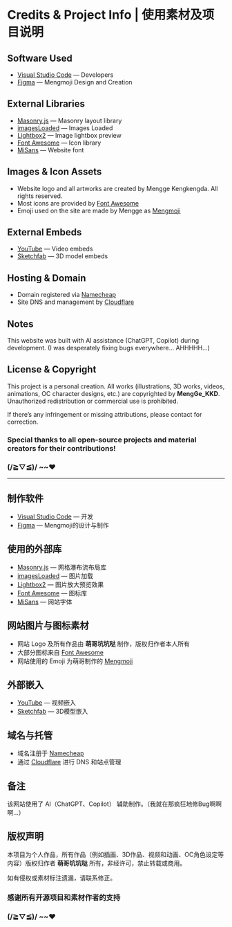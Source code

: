 # Credits & Project Info | 使用素材及项目说明

## Software Used

- [Visual Studio Code](https://code.visualstudio.com/) — Developers
- [Figma](https://www.figma.com/) — Mengmoji Design and Creation

## External Libraries

- [Masonry.js](https://masonry.desandro.com/) — Masonry layout library
- [imagesLoaded](https://imagesloaded.desandro.com/) — Images Loaded
- [Lightbox2](https://lokeshdhakar.com/projects/lightbox2/) — Image lightbox preview
- [Font Awesome](https://fontawesome.com/) — Icon library
- [MiSans](https://hyperos.mi.com/font/) — Website font

## Images & Icon Assets

- Website logo and all artworks are created by Mengge Kengkengda. All rights reserved.
- Most icons are provided by [Font Awesome](https://fontawesome.com/)
- Emoji used on the site are made by Mengge as [Mengmoji](https://github.com/menggekkd/Mengmoji)

## External Embeds

- [YouTube](https://support.google.com/youtube/answer/171780) — Video embeds
- [Sketchfab](https://support.fab.com/s/article/Embedding-your-3D-models) — 3D model embeds

## Hosting & Domain

- Domain registered via [Namecheap](https://www.namecheap.com/)
- Site DNS and management by [Cloudflare](https://www.cloudflare.com/)

## Notes

This website was built with AI assistance (ChatGPT, Copilot) during development. (I was desperately fixing bugs everywhere... AHHHHH...)

## License & Copyright

This project is a personal creation. All works (illustrations, 3D works, videos, animations, OC character designs, etc.) are copyrighted by **MengGe_KKD**. Unauthorized redistribution or commercial use is prohibited.

If there’s any infringement or missing attributions, please contact for correction.

### Special thanks to all open-source projects and material creators for their contributions! 
### (/≧▽≦)/ ~~❤️

---

## 制作软件

- [Visual Studio Code](https://code.visualstudio.com/) — 开发
- [Figma](https://www.figma.com/) — Mengmoji的设计与制作

## 使用的外部库

- [Masonry.js](https://masonry.desandro.com/) — 网格瀑布流布局库
- [imagesLoaded](https://imagesloaded.desandro.com/) — 图片加载
- [Lightbox2](https://lokeshdhakar.com/projects/lightbox2/) — 图片放大预览效果
- [Font Awesome](https://fontawesome.com/) — 图标库
- [MiSans](https://hyperos.mi.com/font/) — 网站字体

## 网站图片与图标素材

- 网站 Logo 及所有作品由 **萌哥坑坑哒** 制作，版权归作者本人所有
- 大部分图标来自 [Font Awesome](https://fontawesome.com/)
- 网站使用的 Emoji 为萌哥制作的 [Mengmoji](https://github.com/menggekkd/Mengmoji)

## 外部嵌入

- [YouTube](https://support.google.com/youtube/answer/171780) — 视频嵌入
- [Sketchfab](https://support.fab.com/s/article/Embedding-your-3D-models) — 3D模型嵌入

## 域名与托管

- 域名注册于 [Namecheap](https://www.namecheap.com/)
- 通过 [Cloudflare](https://www.cloudflare.com/) 进行 DNS 和站点管理

## 备注

该网站使用了 AI（ChatGPT、Copilot） 辅助制作。（我就在那疯狂地修Bug啊啊啊…）

## 版权声明

本项目为个人作品，所有作品（例如插画、3D作品、视频和动画、OC角色设定等内容）版权归作者 **萌哥坑坑哒** 所有，非经许可，禁止转载或商用。

如有侵权或素材标注遗漏，请联系修正。

### 感谢所有开源项目和素材作者的支持
### (/≧▽≦)/ ~~❤️
